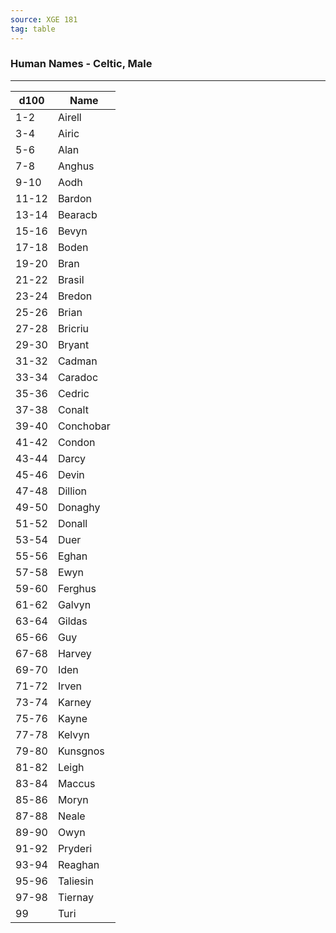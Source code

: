 ```yaml
---
source: XGE 181
tag: table
---
```


### Human Names - Celtic, Male
---
|d100|Name|
|----|------------|
|1-2|Airell|
|3-4|Airic|
|5-6|Alan|
|7-8|Anghus|
|9-10|Aodh|
|11-12|Bardon|
|13-14|Bearacb|
|15-16|Bevyn|
|17-18|Boden|
|19-20|Bran|
|21-22|Brasil|
|23-24|Bredon|
|25-26|Brian|
|27-28|Bricriu|
|29-30|Bryant|
|31-32|Cadman|
|33-34|Caradoc|
|35-36|Cedric|
|37-38|Conalt|
|39-40|Conchobar|
|41-42|Condon|
|43-44|Darcy|
|45-46|Devin|
|47-48|Dillion|
|49-50|Donaghy|
|51-52|Donall|
|53-54|Duer|
|55-56|Eghan|
|57-58|Ewyn|
|59-60|Ferghus|
|61-62|Galvyn|
|63-64|Gildas|
|65-66|Guy|
|67-68|Harvey|
|69-70|Iden|
|71-72|Irven|
|73-74|Karney|
|75-76|Kayne|
|77-78|Kelvyn|
|79-80|Kunsgnos|
|81-82|Leigh|
|83-84|Maccus|
|85-86|Moryn|
|87-88|Neale|
|89-90|Owyn|
|91-92|Pryderi|
|93-94|Reaghan|
|95-96|Taliesin|
|97-98|Tiernay|
|99|Turi|
